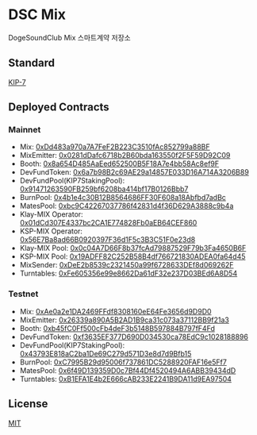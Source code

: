 # DSC Mix
DogeSoundClub Mix 스마트계약 저장소

## Standard
[KIP-7](https://kips.klaytn.com/KIPs/kip-7)

## Deployed Contracts

### Mainnet
- Mix: [0xDd483a970a7A7FeF2B223C3510fAc852799a88BF](https://scope.klaytn.com/token/0xDd483a970a7A7FeF2B223C3510fAc852799a88BF)
- MixEmitter: [0x0281dDafc6718b2B60bda163550f2F5F59D92C09](https://scope.klaytn.com/account/0x0281dDafc6718b2B60bda163550f2F5F59D92C09)
- Booth: [0x8a654D485AaEed652500B5F18A7e4bb58Ac8ef9F](https://scope.klaytn.com/account/0x8a654D485AaEed652500B5F18A7e4bb58Ac8ef9F)
- DevFundToken: [0x6a7b98B2c69AE29a14857E033D16A714A3206B89](https://scope.klaytn.com/token/0x6a7b98B2c69AE29a14857E033D16A714A3206B89)
- DevFundPool(KIP7StakingPool): [0x91471263590FB259bf6208ba414bf17B0126Bbb7](https://scope.klaytn.com/account/0x91471263590FB259bf6208ba414bf17B0126Bbb7)
- BurnPool: [0x4b1e4c30B12B8564686FF30F608a18Abfbd7adBc](https://scope.klaytn.com/account/0x4b1e4c30B12B8564686FF30F608a18Abfbd7adBc)
- MatesPool: [0xbc9C42267037786f42831d4f36D629A3888c9b4a](https://scope.klaytn.com/account/0xbc9C42267037786f42831d4f36D629A3888c9b4a)
- Klay-MIX Operator: [0x01dCd307E4337bc2CA1E774828Fb0aEB64CEF860](https://scope.klaytn.com/account/0x01dCd307E4337bc2CA1E774828Fb0aEB64CEF860)
- KSP-MIX Operator: [0x56E7Ba8ad66B0920397F36d1F5c3B3C51F0e23d8](https://scope.klaytn.com/account/0x56E7Ba8ad66B0920397F36d1F5c3B3C51F0e23d8)
- Klay-MIX Pool: [0x0c04A7D66F8b37fcAd79887529F79b3Fa4650B6F](https://scope.klaytn.com/account/0x0c04A7D66F8b37fcAd79887529F79b3Fa4650B6F)
- KSP-MIX Pool: [0x19ADFF82C252B58B4df766721830ADEA0fa64d45](https://scope.klaytn.com/account/0x19ADFF82C252B58B4df766721830ADEA0fa64d45)
- MixSender: [0xDeE2b8539c2321450a99f6728633DEf8d069262F](https://scope.klaytn.com/account/0xDeE2b8539c2321450a99f6728633DEf8d069262F)
- Turntables: [0xFe605356e99e8662Da61dF32e237D03BEd6A8D54](https://scope.klaytn.com/account/0xFe605356e99e8662Da61dF32e237D03BEd6A8D54)

### Testnet
- Mix: [0xAe0a2e1DA2469FFdf8308160eE64Fe3656d9D9D0](https://baobab.scope.klaytn.com/token/0xAe0a2e1DA2469FFdf8308160eE64Fe3656d9D9D0)
- MixEmitter: [0x26339a890A5B2AD1B9ca31c073a37112BB9f21a3](https://baobab.scope.klaytn.com/account/0x26339a890A5B2AD1B9ca31c073a37112BB9f21a3)
- Booth: [0xb45fC0Ff500cFb4deF3b5148B597884B797fF4Fd](https://baobab.scope.klaytn.com/account/0xb45fC0Ff500cFb4deF3b5148B597884B797fF4Fd)
- DevFundToken: [0xf3635EF377D690D034530ca78EdC9c1028188896](https://scope.klaytn.com/token/0xf3635EF377D690D034530ca78EdC9c1028188896)
- DevFundPool(KIP7StakingPool): [0x43793E818aC2ba1De69C279d571D3e8d7d9Bfb15](https://scope.klaytn.com/account/0x43793E818aC2ba1De69C279d571D3e8d7d9Bfb15)
- BurnPool: [0xC7995B29d95006f737861DC5288920FAF16e5Ff7](https://scope.klaytn.com/account/0xC7995B29d95006f737861DC5288920FAF16e5Ff7)
- MatesPool: [0x6f49D139359D0c7Bf44Df4520494A6ABB39434dD](https://scope.klaytn.com/account/0x6f49D139359D0c7Bf44Df4520494A6ABB39434dD)
- Turntables: [0xB1EFA1E4b2E666cAB233E2241B9DA11d9EA97504](https://scope.klaytn.com/account/0xB1EFA1E4b2E666cAB233E2241B9DA11d9EA97504)

## License
[MIT](LICENSE)
